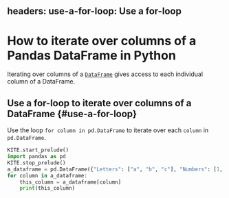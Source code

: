 headers:
    use-a-for-loop: Use a for-loop
---
# How to iterate over columns of a Pandas DataFrame in Python
Iterating over columns of a [`DataFrame`](kite-sym:pandas.DataFrame) gives access to each individual column of a DataFrame.

## Use a for-loop to iterate over columns of a DataFrame  {#use-a-for-loop}
Use the loop `for column in pd.DataFrame` to iterate over each `column` in `pd.DataFrame`.
```python
KITE.start_prelude()
import pandas as pd
KITE.stop_prelude()
a_dataframe = pd.DataFrame({"Letters": ["a", "b", "c"], "Numbers": [1, 2, 3]})
for column in a_dataframe:
    this_column = a_dataframe[column]
    print(this_column)
```
